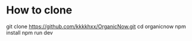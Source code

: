 # How to clone 
git clone https://github.com/kkkkhxx/OrganicNow.git
cd organicnow
npm install 
npm run dev 
